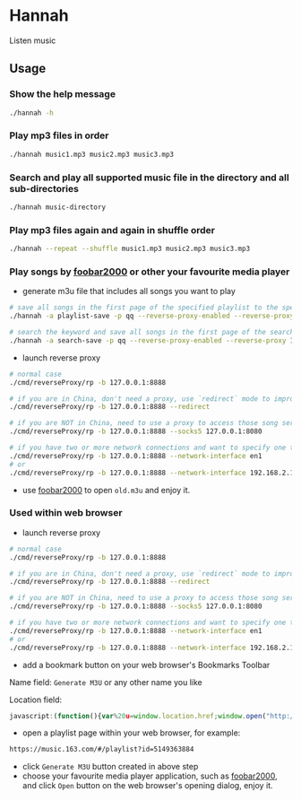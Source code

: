 # Hannah

Listen music

## Usage

### Show the help message
```bash
./hannah -h
```

### Play mp3 files in order
```bash
./hannah music1.mp3 music2.mp3 music3.mp3
```

### Search and play all supported music file in the directory and all sub-directories
```bash
./hannah music-directory
```

### Play mp3 files again and again in shuffle order
```bash
./hannah --repeat --shuffle music1.mp3 music2.mp3 music3.mp3
```

### Play songs by [foobar2000](http://www.foobar2000.org/) or other your favourite media player
 
* generate m3u file that includes all songs you want to play
```bash
# save all songs in the first page of the specified playlist to the specified m3u file
./hannah -a playlist-save -p qq --reverse-proxy-enabled --reverse-proxy 127.0.0.1:8888 --m3u old.m3u 7602926765

# search the keyword and save all songs in the first page of the search result to the specified m3u file
./hannah -a search-save -p qq --reverse-proxy-enabled --reverse-proxy 127.0.0.1:8888 --m3u westlife.m3u westlife
```

* launch reverse proxy
    
```bash
# normal case
./cmd/reverseProxy/rp -b 127.0.0.1:8888

# if you are in China, don't need a proxy, use `redirect` mode to improve performance
./cmd/reverseProxy/rp -b 127.0.0.1:8888 --redirect

# if you are NOT in China, need to use a proxy to access those song services
./cmd/reverseProxy/rp -b 127.0.0.1:8888 --socks5 127.0.0.1:8080

# if you have two or more network connections and want to specify one to be used by Hannah
./cmd/reverseProxy/rp -b 127.0.0.1:8888 --network-interface en1
# or
./cmd/reverseProxy/rp -b 127.0.0.1:8888 --network-interface 192.168.2.100
```

* use [foobar2000](http://www.foobar2000.org/) to open `old.m3u` and enjoy it.

### Used within web browser

* launch reverse proxy
    
```bash
# normal case
./cmd/reverseProxy/rp -b 127.0.0.1:8888

# if you are in China, don't need a proxy, use `redirect` mode to improve performance
./cmd/reverseProxy/rp -b 127.0.0.1:8888 --redirect

# if you are NOT in China, need to use a proxy to access those song services
./cmd/reverseProxy/rp -b 127.0.0.1:8888 --socks5 127.0.0.1:8080

# if you have two or more network connections and want to specify one to be used by Hannah
./cmd/reverseProxy/rp -b 127.0.0.1:8888 --network-interface en1
# or
./cmd/reverseProxy/rp -b 127.0.0.1:8888 --network-interface 192.168.2.100
```

* add a bookmark button on your web browser's Bookmarks Toolbar

Name field: `Generate M3U` or any other name you like 

Location field:

```javascript
javascript:(function(){var%20u=window.location.href;window.open("http://127.0.0.1:8888/m3u/generate?u="+encodeURIComponent(u),"_blank")})();void%200;
```

* open a playlist page within your web browser, for example:

```txt
https://music.163.com/#/playlist?id=5149363884
```

* click `Generate M3U` button created in above step
* choose your favourite media player application, such as [foobar2000](http://www.foobar2000.org/), and click `Open` button on the web browser's opening dialog, enjoy it.